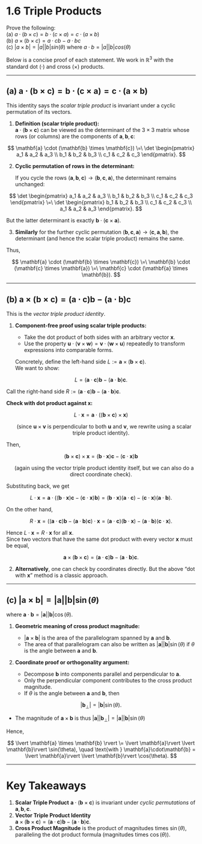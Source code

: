 # 1.6 Triple Products

Prove the following:\
(a) $a·(b×c) = b·(c×a) = c·(a×b)$\
(b) $a×(b×c) = a·c b − a·b c$\
(c) $|a×b| = |a| |b| sin(θ)$ where $a·b = |a| |b| cos(θ)$


Below is a concise proof of each statement. We work in $\mathbb{R}^3$ with the standard dot ($\cdot$) and cross ($\times$) products.

---

## (a) $\mathbf{a} \cdot (\mathbf{b} \times \mathbf{c}) = \mathbf{b} \cdot (\mathbf{c} \times \mathbf{a}) = \mathbf{c} \cdot (\mathbf{a} \times \mathbf{b})$

This identity says the *scalar triple product* is invariant under a cyclic permutation of its vectors.

1. **Definition (scalar triple product):**  
   $\displaystyle \mathbf{a} \cdot (\mathbf{b} \times \mathbf{c})$ can be viewed as the determinant of the $3\times 3$ matrix whose rows (or columns) are the components of $\mathbf{a}, \mathbf{b}, \mathbf{c}$:

$$
   \mathbf{a} \cdot (\mathbf{b} \times \mathbf{c})
   \=\
   \det
   \begin{pmatrix}
   a_1 & a_2 & a_3 \\
   b_1 & b_2 & b_3 \\
   c_1 & c_2 & c_3
   \end{pmatrix}.
$$

2. **Cyclic permutation of rows in the determinant:**
   
   If you cycle the rows $(\mathbf{a}, \mathbf{b}, \mathbf{c}) \to (\mathbf{b}, \mathbf{c}, \mathbf{a})$, the determinant remains unchanged:

$$
   \det
   \begin{pmatrix}
   a_1 & a_2 & a_3 \\
   b_1 & b_2 & b_3 \\
   c_1 & c_2 & c_3
   \end{pmatrix}
   \=\
   \det
   \begin{pmatrix}
   b_1 & b_2 & b_3 \\
   c_1 & c_2 & c_3 \\
   a_1 & a_2 & a_3
   \end{pmatrix}.
$$
   
   But the latter determinant is exactly $\mathbf{b} \cdot (\mathbf{c} \times \mathbf{a})$.

3. **Similarly** for the further cyclic permutation $(\mathbf{b}, \mathbf{c}, \mathbf{a}) \to (\mathbf{c}, \mathbf{a}, \mathbf{b})$, the determinant (and hence the scalar triple product) remains the same.

Thus, 

$$
\mathbf{a} \cdot (\mathbf{b} \times \mathbf{c})
\=\
\mathbf{b} \cdot (\mathbf{c} \times \mathbf{a})
\=\
\mathbf{c} \cdot (\mathbf{a} \times \mathbf{b}).
$$

---

## (b) $\mathbf{a} \times (\mathbf{b} \times \mathbf{c}) = (\mathbf{a}\cdot\mathbf{c}) \mathbf{b} - (\mathbf{a}\cdot\mathbf{b}) \mathbf{c}$

This is the *vector triple product identity*.

1. **Component-free proof using scalar triple products:**

   - Take the dot product of both sides with an arbitrary vector $\mathbf{x}$.
   - Use the property $\mathbf{u} \cdot (\mathbf{v} \times \mathbf{w}) = \mathbf{v} \cdot (\mathbf{w} \times \mathbf{u})$ repeatedly to transform expressions into comparable forms.

   Concretely, define the left-hand side $L := \mathbf{a} \times (\mathbf{b} \times \mathbf{c})$.  
   We want to show:
   
$$
   L = (\mathbf{a}\cdot\mathbf{c}) \mathbf{b} - (\mathbf{a}\cdot\mathbf{b}) \mathbf{c}.
$$
   
   Call the right-hand side $R := (\mathbf{a}\cdot\mathbf{c}) \mathbf{b} - (\mathbf{a}\cdot\mathbf{b}) \mathbf{c}$.

   **Check with dot product against $\mathbf{x}$:**
   
$$
   L \cdot \mathbf{x}
   = \mathbf{a} \cdot \bigl((\mathbf{b} \times \mathbf{c}) \times \mathbf{x}\bigr)
$$

$$
  \quad\text{(since }\mathbf{u} \times \mathbf{v}\text{ is perpendicular to both }\mathbf{u}\text{ and }\mathbf{v}\text{, we rewrite using a scalar triple product identity).}
$$
   
   Then,
   
$$
   (\mathbf{b} \times \mathbf{c}) \times \mathbf{x}
   = (\mathbf{b}\cdot\mathbf{x})\mathbf{c} - (\mathbf{c}\cdot\mathbf{x})\mathbf{b}
$$

$$
  \quad (\text{again using the vector triple product identity itself, but we can also do a direct coordinate check}).
$$
   
   Substituting back, we get
   
$$
   L \cdot \mathbf{x}
   = \mathbf{a} \cdot \bigl((\mathbf{b}\cdot\mathbf{x})\mathbf{c} - (\mathbf{c}\cdot\mathbf{x}) \mathbf{b}\bigr)
   = (\mathbf{b}\cdot\mathbf{x})(\mathbf{a}\cdot\mathbf{c}) - (\mathbf{c}\cdot\mathbf{x}) (\mathbf{a}\cdot\mathbf{b}).
$$

   On the other hand,
   
$$
   R \cdot \mathbf{x}
   = \bigl((\mathbf{a}\cdot\mathbf{c}) \mathbf{b} - (\mathbf{a}\cdot\mathbf{b}) \mathbf{c}\bigr)
     \cdot \mathbf{x}
   = (\mathbf{a}\cdot\mathbf{c})(\mathbf{b}\cdot\mathbf{x})
     - (\mathbf{a}\cdot\mathbf{b})(\mathbf{c}\cdot\mathbf{x}).
$$

   Hence $L\cdot \mathbf{x} = R \cdot \mathbf{x}$ for all $\mathbf{x}$.  
   Since two vectors that have the same dot product with every vector $\mathbf{x}$ must be equal,  

$$
  \mathbf{a} \times (\mathbf{b} \times \mathbf{c}) = (\mathbf{a}\cdot\mathbf{c}) \mathbf{b} - (\mathbf{a}\cdot\mathbf{b}) \mathbf{c}.
$$

2. **Alternatively**, one can check by coordinates directly. But the above “dot with $\mathbf{x}$” method is a classic approach.

---

## (c) $\lvert \mathbf{a} \times \mathbf{b} \rvert = \lvert \mathbf{a}\rvert\lvert \mathbf{b}\rvert\sin(\theta)$
where $\mathbf{a}\cdot\mathbf{b} = \lvert \mathbf{a}\rvert \lvert \mathbf{b}\rvert \cos(\theta)$.

1. **Geometric meaning of cross product magnitude:**

   - $\lvert \mathbf{a} \times \mathbf{b} \rvert$ is the area of the parallelogram spanned by $\mathbf{a}$ and $\mathbf{b}$.
   - The area of that parallelogram can also be written as $\lvert \mathbf{a}\rvert  \lvert \mathbf{b}\rvert  \sin(\theta)$ if $\theta$ is the angle between $\mathbf{a}$ and $\mathbf{b}$.

2. **Coordinate proof or orthogonality argument:**

   - Decompose $\mathbf{b}$ into components parallel and perpendicular to $\mathbf{a}$.  
   - Only the perpendicular component contributes to the cross product magnitude.  
   - If $\theta$ is the angle between $\mathbf{a}$ and $\mathbf{b}$, then

$$
       \lvert \mathbf{b}_\perp \rvert = \lvert \mathbf{b}\rvert \sin(\theta).
$$

   - The magnitude of $\mathbf{a} \times \mathbf{b}$ is thus
     $\lvert \mathbf{a}\rvert \lvert \mathbf{b}_\perp\rvert = \lvert \mathbf{a}\rvert \lvert \mathbf{b}\rvert  \sin(\theta)$

Hence,

$$
\lvert \mathbf{a} \times \mathbf{b} \rvert
\=
\lvert \mathbf{a}\rvert  \lvert \mathbf{b}\rvert \sin(\theta),
\quad
\text{with } \mathbf{a}\cdot\mathbf{b} = \lvert \mathbf{a}\rvert \lvert \mathbf{b}\rvert \cos(\theta).
$$

---

# Key Takeaways

1. **Scalar Triple Product** $\mathbf{a}\cdot(\mathbf{b}\times \mathbf{c})$ is invariant under *cyclic permutations* of $\mathbf{a}, \mathbf{b}, \mathbf{c}$.  
2. **Vector Triple Product Identity**  
   $\mathbf{a} \times (\mathbf{b} \times \mathbf{c}) = (\mathbf{a}\cdot\mathbf{c}) \mathbf{b} - (\mathbf{a}\cdot\mathbf{b}) \mathbf{c}.$  
3. **Cross Product Magnitude** is the product of magnitudes times $\sin(\theta)$, paralleling the dot product formula (magnitudes times $\cos(\theta))$.

